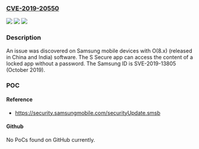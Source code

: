 ### [CVE-2019-20550](https://cve.mitre.org/cgi-bin/cvename.cgi?name=CVE-2019-20550)
![](https://img.shields.io/static/v1?label=Product&message=n%2Fa&color=blue)
![](https://img.shields.io/static/v1?label=Version&message=n%2Fa&color=blue)
![](https://img.shields.io/static/v1?label=Vulnerability&message=n%2Fa&color=brighgreen)

### Description

An issue was discovered on Samsung mobile devices with O(8.x) (released in China and India) software. The S Secure app can access the content of a locked app without a password. The Samsung ID is SVE-2019-13805 (October 2019).

### POC

#### Reference
- https://security.samsungmobile.com/securityUpdate.smsb

#### Github
No PoCs found on GitHub currently.

